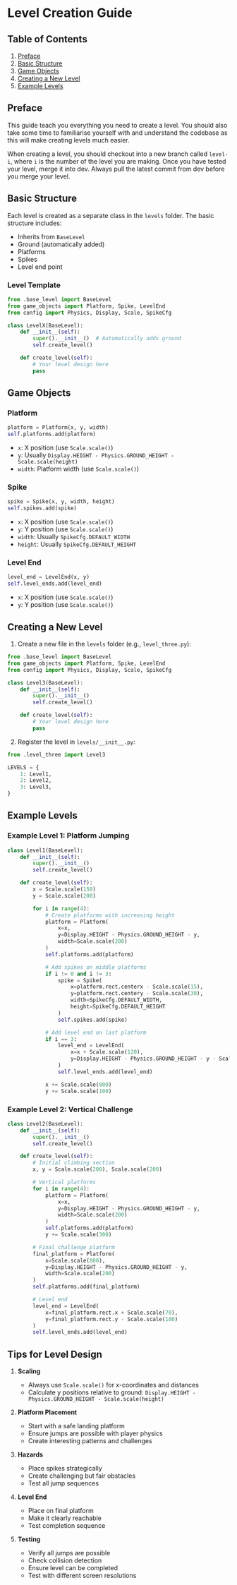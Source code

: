 # Level Creation Guide

## Table of Contents
1. [Preface](#preface)
2. [Basic Structure](#basic-structure)
3. [Game Objects](#game-objects)
4. [Creating a New Level](#creating-a-new-level)
5. [Example Levels](#example-levels)

## Preface

This guide teach you everything you need to create a level. You should also take some time to familiarise yourself with and understand the codebase as this will make creating levels much easier.

When creating a level, you should checkout into a new branch called `level-i`, where `i` is the number of the level you are making. Once you have tested your level, merge it into dev. Always pull the latest commit from dev before you merge your level.

## Basic Structure

Each level is created as a separate class in the `levels` folder. The basic structure includes:
- Inherits from `BaseLevel`
- Ground (automatically added)
- Platforms
- Spikes
- Level end point

### Level Template
```python
from .base_level import BaseLevel
from game_objects import Platform, Spike, LevelEnd
from config import Physics, Display, Scale, SpikeCfg

class LevelX(BaseLevel):
    def __init__(self):
        super().__init__()  # Automatically adds ground
        self.create_level()

    def create_level(self):
        # Your level design here
        pass
```

## Game Objects

### Platform
```python
platform = Platform(x, y, width)
self.platforms.add(platform)
```
- `x`: X position (use `Scale.scale()`)
- `y`: Usually `Display.HEIGHT - Physics.GROUND_HEIGHT - Scale.scale(height)`
- `width`: Platform width (use `Scale.scale()`)

### Spike
```python
spike = Spike(x, y, width, height)
self.spikes.add(spike)
```
- `x`: X position (use `Scale.scale()`)
- `y`: Y position (use `Scale.scale()`)
- `width`: Usually `SpikeCfg.DEFAULT_WIDTH`
- `height`: Usually `SpikeCfg.DEFAULT_HEIGHT`

### Level End
```python
level_end = LevelEnd(x, y)
self.level_ends.add(level_end)
```
- `x`: X position (use `Scale.scale()`)
- `y`: Y position (use `Scale.scale()`)

## Creating a New Level

1. Create a new file in the `levels` folder (e.g., `level_three.py`):
```python
from .base_level import BaseLevel
from game_objects import Platform, Spike, LevelEnd
from config import Physics, Display, Scale, SpikeCfg

class Level3(BaseLevel):
    def __init__(self):
        super().__init__()
        self.create_level()

    def create_level(self):
        # Your level design here
        pass
```

2. Register the level in `levels/__init__.py`:
```python
from .level_three import Level3

LEVELS = {
    1: Level1,
    2: Level2,
    3: Level3,
}
```

## Example Levels

### Example Level 1: Platform Jumping
```python
class Level1(BaseLevel):
    def __init__(self):
        super().__init__()
        self.create_level()

    def create_level(self):
        x = Scale.scale(150)
        y = Scale.scale(200)

        for i in range(4):
            # Create platforms with increasing height
            platform = Platform(
                x=x,
                y=Display.HEIGHT - Physics.GROUND_HEIGHT - y,
                width=Scale.scale(200)
            )
            self.platforms.add(platform)

            # Add spikes on middle platforms
            if i != 0 and i != 3:
                spike = Spike(
                    x=platform.rect.centerx - Scale.scale(15),
                    y=platform.rect.centery - Scale.scale(30),
                    width=SpikeCfg.DEFAULT_WIDTH,
                    height=SpikeCfg.DEFAULT_HEIGHT
                )
                self.spikes.add(spike)

            # Add level end on last platform
            if i == 3:
                level_end = LevelEnd(
                    x=x + Scale.scale(120),
                    y=Display.HEIGHT - Physics.GROUND_HEIGHT - y - Scale.scale(110)
                )
                self.level_ends.add(level_end)

            x += Scale.scale(800)
            y += Scale.scale(100)
```

### Example Level 2: Vertical Challenge
```python
class Level2(BaseLevel):
    def __init__(self):
        super().__init__()
        self.create_level()

    def create_level(self):
        # Initial climbing section
        x, y = Scale.scale(200), Scale.scale(200)

        # Vertical platforms
        for i in range(4):
            platform = Platform(
                x=x,
                y=Display.HEIGHT - Physics.GROUND_HEIGHT - y,
                width=Scale.scale(200)
            )
            self.platforms.add(platform)
            y += Scale.scale(300)

        # Final challenge platform
        final_platform = Platform(
            x=Scale.scale(800),
            y=Display.HEIGHT - Physics.GROUND_HEIGHT - y,
            width=Scale.scale(200)
        )
        self.platforms.add(final_platform)

        # Level end
        level_end = LevelEnd(
            x=final_platform.rect.x + Scale.scale(70),
            y=final_platform.rect.y - Scale.scale(100)
        )
        self.level_ends.add(level_end)
```

## Tips for Level Design
1. **Scaling**
   - Always use `Scale.scale()` for x-coordinates and distances
   - Calculate y positions relative to ground: `Display.HEIGHT - Physics.GROUND_HEIGHT - Scale.scale(height)`

2. **Platform Placement**
   - Start with a safe landing platform
   - Ensure jumps are possible with player physics
   - Create interesting patterns and challenges

3. **Hazards**
   - Place spikes strategically
   - Create challenging but fair obstacles
   - Test all jump sequences

4. **Level End**
   - Place on final platform
   - Make it clearly reachable
   - Test completion sequence

5. **Testing**
   - Verify all jumps are possible
   - Check collision detection
   - Ensure level can be completed
   - Test with different screen resolutions
